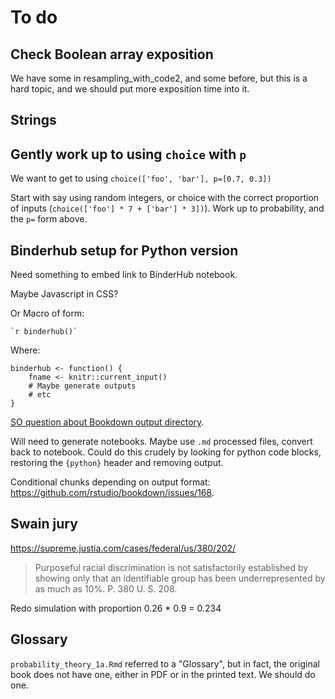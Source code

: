 # To do

## Check Boolean array exposition

We have some in resampling_with_code2, and some before, but this is a hard
topic, and we should put more exposition time into it.

## Strings

## Gently work up to using `choice` with `p`

We want to get to using `choice(['foo', 'bar'], p=[0.7, 0.3])`

Start with say using random integers, or choice with the correct proportion of
inputs (`choice(['foo'] * 7 + ['bar'] * 3])`). Work up to probability, and the
`p=` form above.

## Binderhub setup for Python version

Need something to embed link to BinderHub notebook.

Maybe Javascript in CSS?

Or Macro of form:

~~~
`r binderhub()`
~~~

Where:

```{r}
binderhub <- function() {
    fname <- knitr::current_input()
    # Maybe generate outputs
    # etc
}
```

[SO question about Bookdown output directory](https://stackoverflow.com/questions/57737225/programmatic-way-to-get-output-directory-in-bookdown).

Will need to generate notebooks.  Maybe use `.md` processed
files, convert back to notebook.  Could do this crudely by
looking for python code blocks, restoring the `{python}` header
and removing output.

Conditional chunks depending on output format:
<https://github.com/rstudio/bookdown/issues/168>.

## Swain jury

https://supreme.justia.com/cases/federal/us/380/202/

> Purposeful racial discrimination is not satisfactorily established by
showing only that an identifiable group has been underrepresented by as much
as 10%. P. 380 U. S. 208.

Redo simulation with proportion 0.26 * 0.9 = 0.234

## Glossary

`probability_theory_1a.Rmd` referred to a "Glossary", but in fact, the original
book does not have one, either in PDF or in the printed text.  We should do
one.

